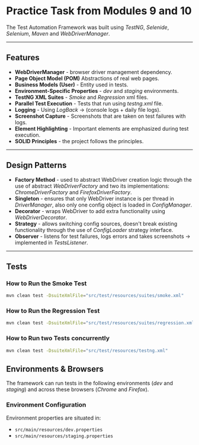 # **Practice Task from Modules 9 and 10**
The Test Automation Framework was built using *TestNG*, *Selenide*, *Selenium*, *Maven* and 
*WebDriverManager*.

---

## **Features**

- **WebDriverManager** - browser driver management dependency.
- **Page Object Model (POM)** Abstractions of real web pages.
- **Business Models (User)** - Entity used in tests.
- **Environment-Specific Properties** - *dev* and *staging* environments.
- **TestNG XML Suites** - *Smoke* and *Regression* xml files.
- **Parallel Test Execution** - Tests that run using *testng.xml* file.
- **Logging** - Using *LogBack* -> (console logs + daily file logs).
- **Screenshot Capture** - Screenshots that are taken on test failures with logs.
- **Element Highlighting** - Important elements are emphasized during test execution.
- **SOLID Principles** - the project follows the principles. 

---
## **Design Patterns**

- **Factory Method** - used to abstract WebDriver creation logic through the use
of abstract *WebDriverFactory* and two its implementations: *ChromeDriverFactory* and 
*FirefoxDriverFactory*.
- **Singleton** - ensures that only WebDriver instance is per thread in *DriverManager*, 
also only one config object is loaded in *ConfigManager*.
- **Decorator** - wraps WebDriver to add extra functionality using *WebDriverDecorator*.
- **Strategy** - allows switching config sources, doesn't break existing functionality
through the use of *ConfigLoader* strategy interface.
- **Observer** - listens for test failures, logs errors and takes screenshots -> implemented
in *TestsListener*.

---
## **Tests**

### How to Run the Smoke Test
```bash
mvn clean test -DsuiteXmlFile="src/test/resources/suites/smoke.xml"
```

### How to Run the Regression Test
```bash
mvn clean test -DsuiteXmlFile="src/test/resources/suites/regression.xml"
```

### How to Run two Tests concurrently
```bash
mvn clean test -DsuiteXmlFile="src/test/resources/testng.xml"
```

## **Environments & Browsers**

The framework can run tests in the following environments (*dev* and *staging*) 
and across these browsers (*Chrome* and *Firefox*).

### **Environment Configuration**
Environment properties are situated in:
- `src/main/resources/dev.properties`
- `src/main/resources/staging.properties`

